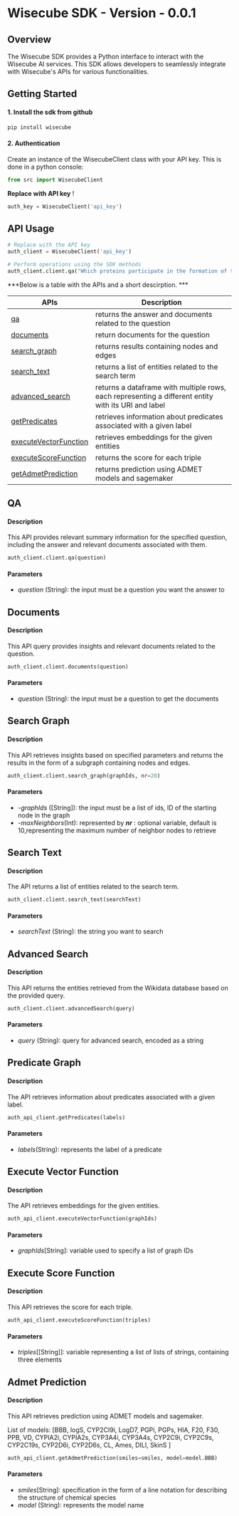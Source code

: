 # Wisecube SDK - Version - 0.0.1

## **Overview**

The Wisecube SDK provides a Python interface to interact with the Wisecube AI services. This SDK allows developers to seamlessly integrate with Wisecube's APIs for various functionalities.

## Getting Started
#### 1. Install the sdk from github

```bash
pip install wisecube
```


#### 2. Authentication

Create an instance of the WisecubeClient class with your API key. This is done in a python console:

```python
from src import WisecubeClient
```

**Replace with API key** !

```python
auth_key = WisecubeClient('api_key')
```

## API Usage

```python
# Replace with the API key
auth_client = WisecubeClient('api_key')

# Perform operations using the SDK methods
auth_client.client.qa("Which proteins participate in the formation of the ryanodine receptor quaternary macromolecular complex?")
```
***Below is a table with the APIs and a short descirption. ***


| APIs                           | Description                                                                                         |
|--------------------------------|-----------------------------------------------------------------------------------------------------|
| [qa](#qa)                      | returns the answer and documents related to the question                                            |
| [documents](#doc)              | return documents for the question                                                                   |
| [search_graph](#graph)         | returns results containing nodes and edges                                                          |
| [search_text](#search)         | returns a list of entities related to the search term                                               |
 | [advanced_search](#ad)         | returns a dataframe with multiple rows, each representing a different entity with its URI and label |
| [getPredicates](#pred)         | retrieves information about predicates associated with a given label                                |
| [executeVectorFunction](#vect) | retrieves embeddings for the given entities                                                         |
| [executeScoreFunction](#score) | returns the score for each triple                                                                   |
| [getAdmetPrediction](#admet)   | returns prediction using ADMET models and sagemaker                                                 |


### <h2 id="qa">QA</h2>
#### Description
This API provides relevant summary information for the specified question, including the answer and relevant documents associated with them.
```python
auth_client.client.qa(question)
```
#### Parameters
* _question_ (String): the input must be a question you want the answer to



### <h2 id="doc">Documents</h2>
#### Description
This  API query provides insights and relevant documents related to the question.
```python
auth_client.client.documents(question)
```

#### Parameters
* _question_ (String): the input must be a question to get the documents


### <h2 id="graph">Search Graph</h2>
#### Description
This API retrieves insights based on specified parameters and returns the results in the form of a subgraph containing nodes and edges.
```python
auth_client.client.search_graph(graphIds, nr=20)
```
#### Parameters
* -_graphIds_ ([String]): the input must be a list of ids, ID of the starting node in the graph
* -_maxNeighbors_(Int): represented by **_nr_** : optional variable, default is 10,representing the maximum number of neighbor nodes to retrieve


### <h2 id="search">Search Text</h2>
#### Description
The API returns a list of entities related to the search term.
```python
auth_client.client.search_text(searchText)
```
#### Parameters
* _searchText_ (String): the string you want to search

### <h2 id="ad">Advanced Search</h2>
#### Description
This API returns the entities retrieved from the Wikidata database based on the provided query.
```python
auth_client.client.advancedSearch(query)
```
#### Parameters
* _query_ (String): query for advanced search, encoded as a string


### <h2 id="pred">Predicate Graph</h2>
#### Description
The API retrieves information about predicates associated with a given label.

```python
auth_api_client.getPredicates(labels)
```
#### Parameters
* _labels_(String): represents the label of a predicate


### <h2 id="vect">Execute Vector Function</h2>
#### Description
The API retrieves embeddings for the given entities.

```python
auth_api_client.executeVectorFunction(graphIds)
```

#### Parameters
* _graphIds_[String]: variable used to specify a list of graph IDs


### <h2 id="score">Execute Score Function</h2>
#### Description
This API retrieves the score for each triple.

```python
auth_api_client.executeScoreFunction(triples)
```

#### Parameters
* _triples_[[String]]: variable representing a list of lists of strings, containing three elements


### <h2 id="admet">Admet Prediction </h2>
#### Description
This API retrieves prediction using ADMET models and sagemaker.

List of models: [BBB, logS, CYP2CI9i, LogD7, PGPi, PGPs, HIA, F20, F30, PPB, VD, CYPIA2i, CYPIA2s, CYP3A4i, CYP3A4s, CYP2C9i, CYP2C9s, CYP2C19s, CYP2D6i, CYP2D6s,  CL, Ames, DILI, SkinS ]

```python
auth_api_client.getAdmetPrediction(smiles=smiles, model=model.BBB)
```

#### Parameters
* _smiles_[String]: specification in the form of a line notation for describing the structure of chemical species
* _model_ (String): represents the model name

